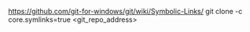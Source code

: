 https://github.com/git-for-windows/git/wiki/Symbolic-Links/
git clone -c core.symlinks=true <git_repo_address>
